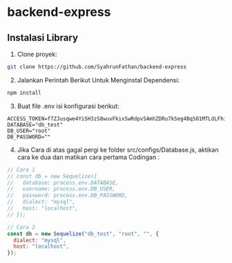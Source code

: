 # backend-express

## Instalasi Library

1. Clone proyek:
```bash
git clone https://github.com/SyahrunFathan/backend-express
```
 
2. Jalankan Perintah Berikut Untuk Menginstal Dependensi:

```bash
npm install
```

3. Buat file .env isi konfigurasi berikut:

```
ACCESS_TOKEN=f7ZJusqwe4YiSH3zS8wuvFkixSwRdpvSAmhZDRu7kSeg4BqSO1MTLdLFhilqbZcq
DATABASE="db_test"
DB_USER="root"
DB_PASSWORD=""
```
4. Jika Cara di atas gagal pergi ke folder src/configs/Database.js, aktikan cara ke dua dan matikan cara pertama
Codingan :
```javascript
// Cara 1
// const db = new Sequelize({
//   database: process.env.DATABASE,
//   username: process.env.DB_USER,
//   password: process.env.DB_PASSWORD,
//   dialect: "mysql",
//   host: "localhost",
// });

// Cara 2
const db = new Sequelize("db_test", "root", "", {
  dialect: "mysql",
  host: "localhost",
});


